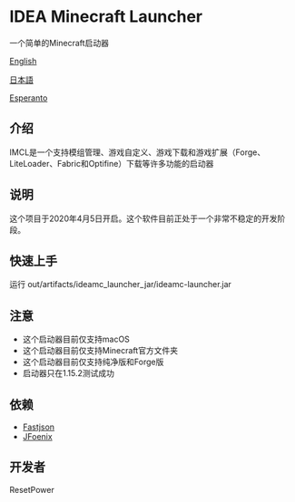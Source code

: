 # IDEA Minecraft Launcher
一个简单的Minecraft启动器

[English](README.md)

[日本語](README_ja.md)

[Esperanto](README_eo.md)
## 介绍
IMCL是一个支持模组管理、游戏自定义、游戏下载和游戏扩展（Forge、LiteLoader、Fabric和Optifine）下载等许多功能的启动器
## 说明
这个项目于2020年4月5日开启。这个软件目前正处于一个非常不稳定的开发阶段。
## 快速上手
运行 out/artifacts/ideamc_launcher_jar/ideamc-launcher.jar
## 注意
- 这个启动器目前仅支持macOS
- 这个启动器目前仅支持Minecraft官方文件夹
- 这个启动器目前仅支持纯净版和Forge版
- 启动器只在1.15.2测试成功
## 依赖
- [Fastjson](https://github.com/alibaba/fastjson)
- [JFoenix](https://github.com/jfoenixadmin/JFoenix)
## 开发者
ResetPower